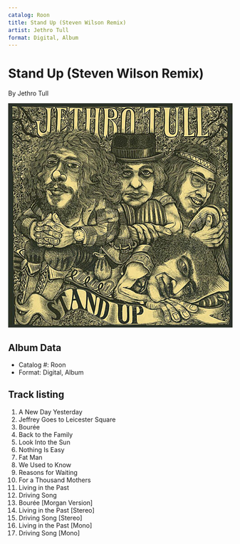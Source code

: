 ```yaml
---
catalog: Roon
title: Stand Up (Steven Wilson Remix)
artist: Jethro Tull
format: Digital, Album
---
```


# Stand Up (Steven Wilson Remix)

By Jethro Tull

![](../../assets/albumcovers/Jethro_Tull-Stand_Up_Steven_Wilson_Remix.png)

## Album Data

- Catalog #: Roon
- Format: Digital, Album


## Track listing


1. A New Day Yesterday
2. Jeffrey Goes to Leicester Square
3. Bourée
4. Back to the Family
5. Look Into the Sun
6. Nothing Is Easy
7. Fat Man
8. We Used to Know
9. Reasons for Waiting
10. For a Thousand Mothers
11. Living in the Past
12. Driving Song
13. Bourée [Morgan Version]
14. Living in the Past [Stereo]
15. Driving Song [Stereo]
16. Living in the Past [Mono]
17. Driving Song [Mono]

